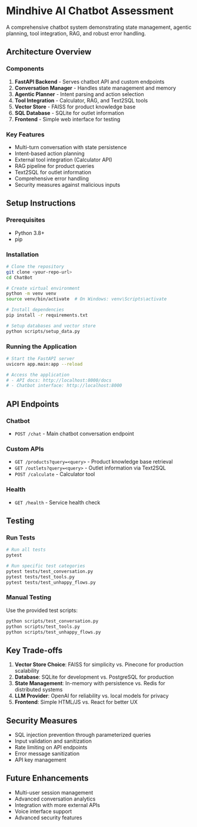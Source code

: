# Mindhive AI Chatbot Assessment

A comprehensive chatbot system demonstrating state management, agentic planning, tool integration, RAG, and robust error handling.

## Architecture Overview

### Components

1. **FastAPI Backend** - Serves chatbot API and custom endpoints
2. **Conversation Manager** - Handles state management and memory
3. **Agentic Planner** - Intent parsing and action selection
4. **Tool Integration** - Calculator, RAG, and Text2SQL tools
5. **Vector Store** - FAISS for product knowledge base
6. **SQL Database** - SQLite for outlet information
7. **Frontend** - Simple web interface for testing

### Key Features

- Multi-turn conversation with state persistence
- Intent-based action planning
- External tool integration (Calculator API)
- RAG pipeline for product queries
- Text2SQL for outlet information
- Comprehensive error handling
- Security measures against malicious inputs

## Setup Instructions

### Prerequisites

- Python 3.8+
- pip

### Installation

```bash
# Clone the repository
git clone <your-repo-url>
cd ChatBot

# Create virtual environment
python -m venv venv
source venv/bin/activate  # On Windows: venv\Scripts\activate

# Install dependencies
pip install -r requirements.txt

# Setup databases and vector store
python scripts/setup_data.py
```

### Running the Application

```bash
# Start the FastAPI server
uvicorn app.main:app --reload

# Access the application
# - API docs: http://localhost:8000/docs
# - Chatbot interface: http://localhost:8000
```

## API Endpoints

### Chatbot

- `POST /chat` - Main chatbot conversation endpoint

### Custom APIs

- `GET /products?query=<query>` - Product knowledge base retrieval
- `GET /outlets?query=<query>` - Outlet information via Text2SQL
- `POST /calculate` - Calculator tool

### Health

- `GET /health` - Service health check

## Testing

### Run Tests

```bash
# Run all tests
pytest

# Run specific test categories
pytest tests/test_conversation.py
pytest tests/test_tools.py
pytest tests/test_unhappy_flows.py
```

### Manual Testing

Use the provided test scripts:

```bash
python scripts/test_conversation.py
python scripts/test_tools.py
python scripts/test_unhappy_flows.py
```

## Key Trade-offs

1. **Vector Store Choice**: FAISS for simplicity vs. Pinecone for production scalability
2. **Database**: SQLite for development vs. PostgreSQL for production
3. **State Management**: In-memory with persistence vs. Redis for distributed systems
4. **LLM Provider**: OpenAI for reliability vs. local models for privacy
5. **Frontend**: Simple HTML/JS vs. React for better UX

## Security Measures

- SQL injection prevention through parameterized queries
- Input validation and sanitization
- Rate limiting on API endpoints
- Error message sanitization
- API key management

## Future Enhancements

- Multi-user session management
- Advanced conversation analytics
- Integration with more external APIs
- Voice interface support
- Advanced security features

